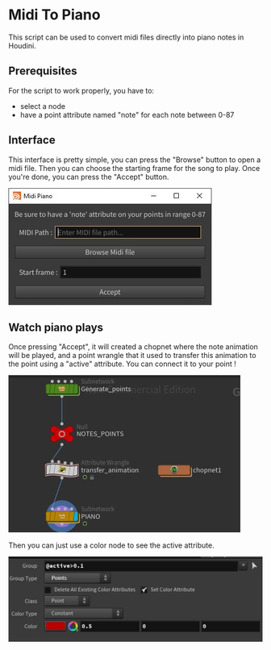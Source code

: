 # Midi To Piano

This script can be used to convert midi files directly into piano notes in Houdini.

## Prerequisites

For the script to work properly, you have to: 
- select a node
- have a point attribute named "note" for each note between 0-87

## Interface

This interface is pretty simple, you can press the "Browse" button to open a midi file.
Then you can choose the starting frame for the song to play.
Once you're done, you can press the "Accept" button.

![Interface](/readme/interface.jpg)

## Watch piano plays

Once pressing "Accept", it will created a chopnet where the note animation will be played, and a point wrangle that it used to transfer this animation to the point using a "active" attribute. You can connect it to your point !

![Graph](/readme/graph.jpg)

Then you can just use a color node to see the active attribute.

![Color](/readme/color.jpg)